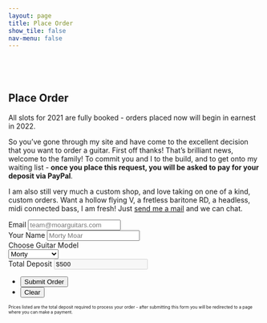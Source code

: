 ```yaml
---
layout: page
title: Place Order
show_tile: false
nav-menu: false
---
```


<!-- Main -->
<div id="main" class="alt">

<!-- Intro -->
<section>
	<div class="inner">
		<section style="margin-top: 6em" >
			<h2>Place Order</h2>
			<!-- Success! -->
			<div id="showme" style="display:none;" class="box order-success">
				<div class="loader" id="loader"></div>
				<div id="order-success-message" class="order-success-message">
					<h3>Order Placed - Deposit Required</h3>
					<p>Your order request has been placed and I will be in touch soon about the details of your build.</p>
					<p>A deposit is required before your name can be added to our waitlist.</p>
					<ul class="actions">
						<li><input type="button" value="Pay Deposit Now" class="special" onclick="window.location.assign('/checkout/' + guitarmodel.value,'newtab')"/></li>
					</ul>
				</div>
			</div>
			<p>All slots for 2021 are fully booked - orders placed now will begin in earnest in 2022. </p>
			<p>So you’ve gone through my site and have come to the excellent decision that you want to order a guitar. First off thanks! That’s brilliant news, welcome to the family! To commit you and I to the build, and to get onto my waiting list - <strong>once you place this request, you will be asked to pay for your deposit via PayPal</strong>.</p> 
			<p>I am also still very much a custom shop, and love taking on one of a kind, custom orders. Want a hollow flying V, a fretless baritone RD, a headless, midi connected bass, I am fresh! Just <a href="{{ 'contact' | relative_url }}">send me a mail</a> and we can chat.</p>
			<!-- Form -->
			<form id="order-request" method="post" action="https://formspree.io/xdowqbno">
				<div class="field">
					<label for="customer">Email</label>
					<input type="email" id="email" placeholder="team@moarguitars.com" name="email" required/>
				</div>
				<div class="field">
					<label for="name">Your Name</label>
					<input type="text" id="yourname" placeholder="Morty Moar" name="customer" required/>
				</div>
				<div class="field half first">
					<label for="guitarmodel">Choose Guitar Model</label>
					<div class="select-wrapper">
						<select name="deposit" id="guitarmodel" onchange="updateTotals()" required>
							<option name="morty" value="500" selected="selected">Morty</option>
							<option name="morty-hollow" value="600">Hollow Morty</option>
							<option name="offset" value="700">Moar Offset</option>
							<option name="bass" value="700">Bass</option>
							<option name="solid-bass" value="800">Hollow Bass</option>
							<option name="wayfair" value="1000">Wayfair</option>
						</select>
					</div>
				</div>
				<div class="field half">
					<label for="customer">Total Deposit</label>
					<input style="font-weight: 700;" type="text" value="$500" id="payment-total" name="total-price" disabled>
					<!-- Next Page -->
					<input type="hidden" name="_next" id="next" value="{{ site.baseurl }}/order-placed?deposit=500" />
				</div>
				<ul class="actions">
					<li><input id="submit" type="submit" value="Submit Order" class="special"/></li>
					<li><input id="reset" type="reset" value="Clear" /></li>
				</ul>
				<p style="font-size:0.6em">Prices listed are the total deposit required to process your order - after submitting this form you will be redirected to a page where you can make a payment.</p>	
			</form>	
		</section>
	</div>
</section>

<!-- Form Script -->
<script>
function updateTotals() {
    // Checkboxes
    var inputs = document.getElementById('order-request').getElementsByTagName('input');

    // Selected Options
    var guitar = document.getElementById("guitarmodel");
	var guitarcost = parseInt(guitar.options[guitar.selectedIndex].getAttribute('value'));

	// Totals for text
    document.getElementById('payment-total').value = '$' + guitarcost;
    document.getElementById('next').value = '{{ site.baseurl }}/order-placed?deposit=' + guitarcost;
    
}

var section = document.getElementById('order-request');
var inputs = section.getElementsByTagName('input');
for (var i = 0, num = inputs.length; i < num; i++) {
    inputs[i].addEventListener('change', updateTotals);
}


</script>



